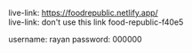 live-link: https://foodrepublic.netlify.app/
<br/>
live-link: don't use this link food-republic-f40e5

username: rayan
password: 000000
